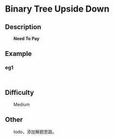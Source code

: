 # Binary Tree Upside Down

## Description

&emsp;&emsp;**Need To Pay**

## Example

### eg1

```
    
```

## Difficulty

&emsp;&emsp;Medium

## Other

&emsp;&emsp;todo，添加解题思路。